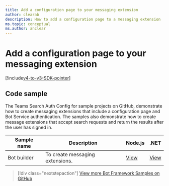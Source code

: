 ```yaml
---
title: Add a configuration page to your messaging extension
author: clearab
description: How to add a configuration page to a messaging extension
ms.topic: conceptual
ms.author: anclear
---
```

# Add a configuration page to your messaging extension

[!include[v4-to-v3-SDK-pointer](~/includes/v4-to-v3-pointer-me.md)]

## Code sample

The Teams Search Auth Config for sample projects on GitHub, demonstrate how to create messaging extensions that include a configuration page and Bot Service authentication. The samples also demonstrate how to create message extensions that accept search requests and return the results after the user has signed in.

| **Sample name** | **Description** | **Node.js** | **.NET** |
|-----------------|-----------------|-------------|--------------|
| Bot builder | To create messaging extensions. | [View]((https://github.com/microsoft/BotBuilder-Samples/tree/master/samples/javascript_nodejs/52.teams-messaging-extensions-search-auth-config)) | [View](https://github.com/microsoft/BotBuilder-Samples/tree/master/samples/csharp_dotnetcore/52.teams-messaging-extensions-search-auth-config) |

> [!div class="nextstepaction"]
> [View more Bot Framework Samples on GitHub](https://github.com/microsoft/BotBuilder-Samples)
